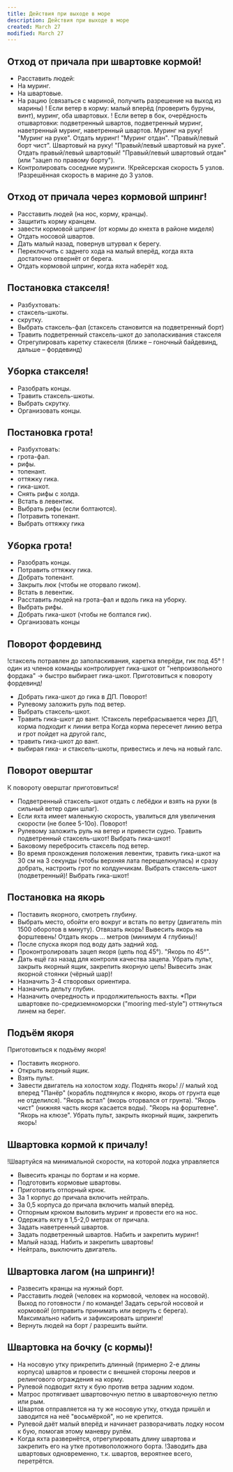 ```yaml
---
title: Действия при выходе в море
description: Действия при выходе в море
created: March 27
modified: March 27
---
```


## Отход от причала при швартовке кормой!

- Расставить людей:
- На муринг.
- На швартовые.
- На рацию (связаться с мариной, получить разрешение на выход из марины)
! Если ветер в корму: малый вперёд (проверить буруны, винт), муринг, оба швартовых.
! Если ветер в бок, очерёдность отшвартовки: подветренный швартов, подветренный муринг,
наветренный муринг, наветренный швартов.
Муринг на руку!
"Муринг на руке".
Отдать муринг!
"Муринг отдан".
"Правый/левый борт чист".
Швартовый на руку!
"Правый/левый швартовый на руке".
Отдать правый/левый швартовый!
"Правый/левый швартовый отдан" (или "зацеп по правому борту").
- Контролировать соседние муринги.
!Крейсерская скорость 5 узлов.
!Разрешённая скорость в марине до 3 узлов.

## Отход от причала через кормовой шпринг!
- Расставить людей (на нос, корму, кранцы).
- Защитить корму кранцем.
- завести кормовой шпринг (от кормы до кнехта в районе миделя)
- Отдать носовой швартов.
- Дать малый назад, повернув штурвал к берегу.
- Переключить с заднего хода на малый вперёд, когда яхта достаточно отвернёт от берега.
- Отдать кормовой шпринг, когда яхта наберёт ход.

## Постановка стакселя!
- Разбухтовать:
- стаксель-шкоты.
- скрутку.
- Выбрать стаксель-фал (стаксель становится на подветренный борт)
- Травить подветренный стаксель-шкот до заполаскивания стакселя
- Отрегулировать каретку стакеселя (ближе – гоночный байдевинд, дальше – фордевинд)

## Уборка стакселя!
- Разобрать концы.
- Травить стаксель-шкоты.
- Выбрать скрутку.
- Организовать концы.

## Постановка грота!

- Разбухтовать:
- грота-фал.
- рифы.
- топенант.
- оттяжку гика.
- гика-шкот.
- Снять рифы с холда.
- Встать в левентик.
- Выбрать рифы (если болтаются).
- Потравить топенант.
- Выбрать оттяжку гика

## Уборка грота!
- Разобрать концы.
- Потравить оттяжку гика.
- Добрать топенант.
- Закрыть люк (чтобы не оторвало гиком).
- Встать в левентик.
- Расставить людей на грота-фал и вдоль гика на уборку.
- Выбрать рифы.
- Добрать гика-шкот (чтобы не болтался гик).
- Организовать концы

## Поворот фордевинд

!стаксель потравлен до заполаскивания, каретка вперёди, гик под 45°
!один из членов команды контролирует гика-шкот от "непроизвольного фордака" -> быстро выбирает
гика-шкот.
Приготовиться к повороту фордевинд!
- Добрать гика-шкот до гика в ДП.
Поворот!
- Рулевому заложить руль под ветер.
- Выбрать стаксель-шкот.
- Травить гика-шкот до вант.
!Стаксель перебрасывается через ДП, корма подходит к линии ветра
Когда корма пересечет линию ветра и грот пойдет на другой галс,
- травить гика-шкот до вант.
- выбирая гика- и стаксель-шкоты, привестись и лечь на новый галс.

## Поворот оверштаг

К повороту оверштаг приготовиться!
- Подветренный стаксель-шкот отдать с лебёдки и взять на руки (в
сильный ветер один шлаг).
- Если яхта имеет маленькую скорость, увалиться для увеличения
скорости (не более 5-10о).
Поворот!
- Рулевому заложить руль на ветер и привести судно.
Травить подветренный стаксель-шкот!
Выбрать гика-шкот!
- Баковому перебросить стаксель под ветер.
- Во время прохождения положения левентик, травить гика-шкот на
30 см на 3 секунды (чтобы верхняя лата перещелкнулась) и сразу
добрать, настроить грот по колдунчикам.
Выбрать стаксель-шкот (подветренный)!
Выбрать гика-шкот!

## Постановка на якорь

- Поставить якорного, смотреть глубину.
- Выбрать место, обойти его вокруг и встать по ветру (двигатель min 1500 оборотов в минуту).
Отвязать якорь!
Вывесить якорь на форштевень!
Отдать якорь ... метров (минимум 4 глубины)!
- После спуска якоря под воду дать задний ход.
- Проконтролировать зацеп якоря (цепь под 45°).
"Якорь по 45°".
- Дать ещё газ назад для контроля качества зацепа.
Убрать пульт, закрыть якорный ящик, закрепить якорную цепь!
Вывесить знак якорной стоянки (чёрный шар)!
- Назначить 3-4 створовых ориентира.
- Назначить дельту глубин.
- Назначить очередность и продолжительность вахты.
*При швартовке по-средиземноморски ("mooring med-style") оттянуться линем на берег.

## Подъём якоря

Приготовиться к подъёму якоря!
- Поставить якорного.
- Открыть якорный ящик.
- Взять пульт.
- Завести двигатель на холостом ходу.
Поднять якорь! // малый ход вперед
"Панёр" (корабль подтянулся к якорю, якорь от грунта еще не отделился).
"Якорь встал" (якорь оторвался от грунта).
"Якорь чист" (нижняя часть якоря касается воды).
"Якорь на форштевне".
"Якорь на клюзе".
Убрать пульт, закрыть якорный ящик, закрепить якорь!

## Швартовка кормой к причалу!

!Швартуйся на минимальной скорости, на которой лодка управляется
- Вывесить кранцы по бортам и на корме.
- Подготовить кормовые швартовы.
- Приготовить отпорный крюк.
- За 1 корпус до причала включить нейтраль.
- За 0,5 корпуса до причала включить малый вперёд.
- Отпорным крюком выловить муринг и провести его на нос.
- Одержать яхту в 1,5-2,0 метрах от причала.
- Задать наветренный швартов.
- Задать подветренный швартов.
Набить и закрепить муринг!
- Малый назад.
Набить и закрепить швартовы!
- Нейтраль, выключить двигатель.

## Швартовка лагом (на шпринги)!


- Развесить кранцы на нужный борт.
- Расставить людей (человек на кормовой, человек на носовой).
Выход по готовности / по команде!
Задать серьгой носовой и кормовой! (отправить принимать или вернуть с берега).
Максимально набить и зафиксировать шпринги!
- Вернуть людей на борт / разрешить выйти.

## Швартовка на бочку (с кормы)!

- На носовую утку прикрепить длинный (примерно 2-е длины корпуса) швартов и провести с внешней
стороны лееров и релингового ограждения на корму.
- Рулевой подводит яхту к бую против ветра задним ходом.
- Матрос протягивает швартовочную петлю в швартовочную петлю или рым.
- Швартов отправляется на ту же носовую утку, откуда пришёл и заводится на неё "восьмёркой", но не
крепится.
- Рулевой даёт малый вперёд и начинает разворачивать лодку носом к бую, помогая этому маневру
рулём.
- Когда яхта развернётся, отрегулировать длину швартова и закрепить его на утке противоположного
борта.
!Заводить два швартовых одновременно, т.к. швартов, вероятнее всего, перетрётся.

